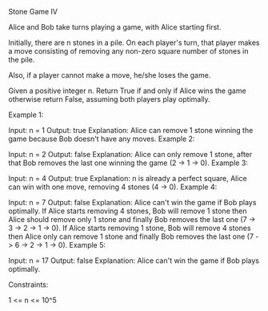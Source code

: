 Stone Game IV


Alice and Bob take turns playing a game, with Alice starting first.

Initially, there are n stones in a pile.  On each player's turn, that player makes a move consisting of removing any non-zero square number of stones in the pile.

Also, if a player cannot make a move, he/she loses the game.

Given a positive integer n. Return True if and only if Alice wins the game otherwise return False, assuming both players play optimally.

 

Example 1:

Input: n = 1
Output: true
Explanation: Alice can remove 1 stone winning the game because Bob doesn't have any moves.
Example 2:

Input: n = 2
Output: false
Explanation: Alice can only remove 1 stone, after that Bob removes the last one winning the game (2 -> 1 -> 0).
Example 3:

Input: n = 4
Output: true
Explanation: n is already a perfect square, Alice can win with one move, removing 4 stones (4 -> 0).
Example 4:

Input: n = 7
Output: false
Explanation: Alice can't win the game if Bob plays optimally.
If Alice starts removing 4 stones, Bob will remove 1 stone then Alice should remove only 1 stone and finally Bob removes the last one (7 -> 3 -> 2 -> 1 -> 0). 
If Alice starts removing 1 stone, Bob will remove 4 stones then Alice only can remove 1 stone and finally Bob removes the last one (7 -> 6 -> 2 -> 1 -> 0).
Example 5:

Input: n = 17
Output: false
Explanation: Alice can't win the game if Bob plays optimally.
 

Constraints:

1 <= n <= 10^5
